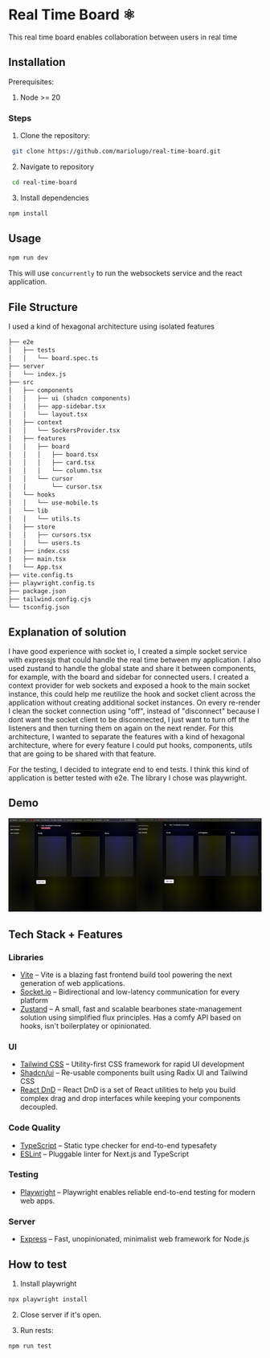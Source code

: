 # Real Time Board ⚛️

This real time board enables collaboration between users in real time

## Installation

Prerequisites:

1) Node >= 20


### Steps
1. Clone the repository:
```bash
 git clone https://github.com/mariolugo/real-time-board.git
```

2. Navigate to repository
```bash
 cd real-time-board
```

3. Install dependencies 
```bash
npm install
```

## Usage

```bash
npm run dev
```

This will use `concurrently` to run the websockets service and the react application.

##  File Structure
I used a kind of hexagonal architecture using isolated features

```
├── e2e
│   ├── tests
│   │   └── board.spec.ts
├── server
│   └── index.js
├── src
│   ├── components
│   │   ├── ui (shadcn components)
│   │   ├── app-sidebar.tsx
│   │   └── layout.tsx
│   ├── context
│   │   └── SockersProvider.tsx
│   ├── features
│   │   ├── board
│   │   │   ├── board.tsx
│   │   │   ├── card.tsx
│   │   │   └── column.tsx
│   │   └── cursor
│   │       └── cursor.tsx
│   └── hooks
│   │   └── use-mobile.ts
│   └── lib
│   │   └── utils.ts
│   ├── store
│   │   ├── cursors.tsx
│   │   └── users.ts
|   ├── index.css
|   ├── main.tsx
|   └── App.tsx
├── vite.config.ts
├── playwright.config.ts
├── package.json
├── tailwind.config.cjs
└── tsconfig.json
```

## Explanation of solution

I have good experience with socket io, I created a simple socket service with expressjs that could handle the real time between my application. I also used zustand to handle the global state and share it between components, for example, with the board and sidebar for connected users. I created a context provider for web sockets and exposed a hook to the main socket instance, this could help me reutilize the hook and socket client across the application without creating additional socket instances. On every re-render I clean the socket connection using "off", instead of "disconnect" because I dont want the socket client to be disconnected, I just want to turn off the listeners and then turning them on again on the next render. For this architecture, I wanted to separate the features with a kind of hexagonal architecture, where for every feature I could put hooks, components, utils that are going to be shared with that feature.

For the testing, I decided to integrate end to end tests. I think this kind of application is better tested with e2e. The library I chose was playwright.

## Demo

![](https://github.com/mariolugo/real-time-board/blob/main/demo.gif)

## Tech Stack + Features

### Libraries

- [Vite](https://vite.dev/) – Vite is a blazing fast frontend build tool powering the next generation of web applications.
- [Socket.io](https://socket.io/) – Bidirectional and low-latency communication for every platform
- [Zustand](https://github.com/pmndrs/zustand) – 
A small, fast and scalable bearbones state-management solution using simplified flux principles. Has a comfy API based on hooks, isn't boilerplatey or opinionated.

### UI

- [Tailwind CSS](https://tailwindcss.com/) – Utility-first CSS framework for rapid UI development
- [Shadcn/ui](https://ui.shadcn.com/) – Re-usable components built using Radix UI and Tailwind CSS
- [React DnD](https://react-dnd.github.io/react-dnd/about) – 
React DnD is a set of React utilities to help you build complex drag and drop interfaces while keeping your components decoupled. 

### Code Quality

- [TypeScript](https://www.typescriptlang.org/) – Static type checker for end-to-end typesafety
- [ESLint](https://eslint.org/) – Pluggable linter for Next.js and TypeScript

### Testing
- [Playwright](https://playwright.dev/) – Playwright enables reliable end-to-end testing for modern web apps.

### Server
- [Express](https://expressjs.com/) – Fast, unopinionated, minimalist web framework for Node.js

## How to test

1) Install playwright
```bash
npx playwright install
```
2) Close server if it's open.

3) Run rests:
```bash
npm run test
```

